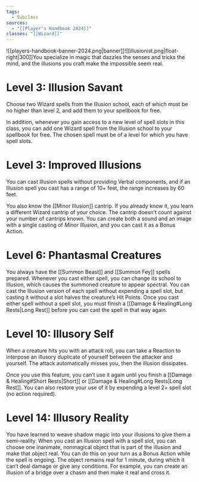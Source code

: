 ```yaml
---
tags:
  - Subclass
sources:
  - "[[Player's Handbook 2024]]"
classes: "[[Wizard]]"
---
```

![[players-handbook-banner-2024.png|banner]]![[illusionist.png|float-right|300]]You specialize in magic that dazzles the senses and tricks the mind, and the illusions you craft make the impossible seem real.
# Level 3: Illusion Savant
Choose two Wizard spells from the Illusion school, each of which must be no higher than level 2, and add them to your spellbook for free.

In addition, whenever you gain access to a new level of spell slots in this class, you can add one Wizard spell from the Illusion school to your spellbook for free. The chosen spell must be of a level for which you have spell slots.
# Level 3: Improved Illusions
You can cast Illusion spells without providing Verbal components, and if an Illusion spell you cast has a range of 10+ feet, the range increases by 60 feet.

You also know the [[Minor Illusion]] cantrip. If you already know it, you learn a different Wizard cantrip of your choice. The cantrip doesn’t count against your number of cantrips known. You can create both a sound and an image with a single casting of _Minor Illusion_, and you can cast it as a Bonus Action.
# Level 6: Phantasmal Creatures
You always have the [[Summon Beast]] and [[Summon Fey]] spells prepared. Whenever you cast either spell, you can change its school to Illusion, which causes the summoned creature to appear spectral. You can cast the Illusion version of each spell without expending a spell slot, but casting it without a slot halves the creature’s Hit Points. Once you cast either spell without a spell slot, you must finish a [[Damage & Healing#Long Rests|Long Rest]] before you can cast the spell in that way again.
# Level 10: Illusory Self
When a creature hits you with an attack roll, you can take a Reaction to interpose an illusory duplicate of yourself between the attacker and yourself. The attack automatically misses you, then the illusion dissipates.

Once you use this feature, you can’t use it again until you finish a [[Damage & Healing#Short Rests\|Short]] or [[Damage & Healing#Long Rests|Long Rest]]. You can also restore your use of it by expending a level 2+ spell slot (no action required).
# Level 14: Illusory Reality
You have learned to weave shadow magic into your illusions to give them a semi-reality. When you cast an Illusion spell with a spell slot, you can choose one inanimate, nonmagical object that is part of the illusion and make that object real. You can do this on your turn as a Bonus Action while the spell is ongoing. The object remains real for 1 minute, during which it can’t deal damage or give any conditions. For example, you can create an illusion of a bridge over a chasm and then make it real and cross it.